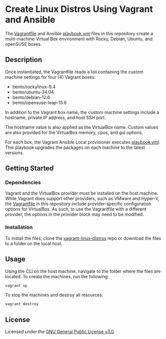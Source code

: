 # Create Linux Distros Using Vagrant and Ansible
The [Vagrantfile](./Vagrantfile) and Ansible [playbook.yml](./playbook.yml) files in this repository create a multi-machine Virtual Box environment with Rocky, Debian, Ubuntu, and openSUSE boxes.

## Description
Once instantiated, the Vagrantfile reads a list containing the custom machine settings for four (4) Vagrant boxes:

+ bento/rockylinux-9.4
+ bento/ubuntu-24.04
+ bento/debian-12.6
+ bento/opensuse-leap-15.6

In addition to the Vagrant box name, the custom machine settings include a hostname, private IP address, and host SSH port.

The hostname value is also applied as the VirtualBox name. Custom values are also provided for the VirtualBox memory, cpus, and gui options.

For each box, the Vagrant Ansible Local provisioner executes [playbook.yml](./playbook.yml). This playbook upgrades the packages on each machine to the latest versions.

## Getting Started

### Dependencies

Vagrant and the VirtualBox provider must be installed on the host machine. While Vagrant does support other providers, such as VMware and Hyper-V, the [Vagrantfile](./Vagrantfile) in this repository include provider-specific configuration options for VirtualBox. As such, to use the Vagrantfile with a different provider, the options in the provider block may need to be modified.

### Installation
To install the files, clone the [vagrant-linux-distros](.) repo or download the files to a folder on the local host.

## Usage
Using the CLI on the host machine, navigate to the folder where the files are located.  To create the machines, run the following:

```bash
vagrant up
```

To stop the machines and destroy all resources:

```bash
vagrant destroy
```

## License
Licensed under the [GNU General Public License v3.0](./LICENSE).
